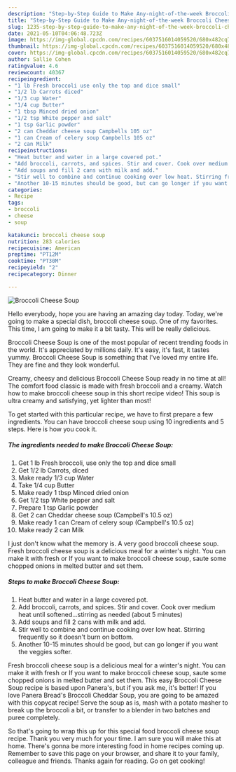 ```yaml
---
description: "Step-by-Step Guide to Make Any-night-of-the-week Broccoli Cheese Soup"
title: "Step-by-Step Guide to Make Any-night-of-the-week Broccoli Cheese Soup"
slug: 1235-step-by-step-guide-to-make-any-night-of-the-week-broccoli-cheese-soup
date: 2021-05-10T04:06:48.723Z
image: https://img-global.cpcdn.com/recipes/6037516014059520/680x482cq70/broccoli-cheese-soup-recipe-main-photo.jpg
thumbnail: https://img-global.cpcdn.com/recipes/6037516014059520/680x482cq70/broccoli-cheese-soup-recipe-main-photo.jpg
cover: https://img-global.cpcdn.com/recipes/6037516014059520/680x482cq70/broccoli-cheese-soup-recipe-main-photo.jpg
author: Sallie Cohen
ratingvalue: 4.6
reviewcount: 40367
recipeingredient:
- "1 lb Fresh broccoli use only the top and dice small"
- "1/2 lb Carrots diced"
- "1/3 cup Water"
- "1/4 cup Butter"
- "1 tbsp Minced dried onion"
- "1/2 tsp White pepper and salt"
- "1 tsp Garlic powder"
- "2 can Cheddar cheese soup Campbells 105 oz"
- "1 can Cream of celery soup Campbells 105 oz"
- "2 can Milk"
recipeinstructions:
- "Heat butter and water in a large covered pot."
- "Add broccoli, carrots, and spices. Stir and cover. Cook over medium heat until softened...stirring as needed (about 5 minutes)"
- "Add soups and fill 2 cans with milk and add."
- "Stir well to combine and continue cooking over low heat. Stirring frequently so it doesn&#39;t burn on bottom."
- "Another 10-15 minutes should be good, but can go longer if you want the veggies softer."
categories:
- Recipe
tags:
- broccoli
- cheese
- soup

katakunci: broccoli cheese soup 
nutrition: 283 calories
recipecuisine: American
preptime: "PT12M"
cooktime: "PT30M"
recipeyield: "2"
recipecategory: Dinner

---
```



![Broccoli Cheese Soup](https://img-global.cpcdn.com/recipes/6037516014059520/680x482cq70/broccoli-cheese-soup-recipe-main-photo.jpg)

Hello everybody, hope you are having an amazing day today. Today, we're going to make a special dish, broccoli cheese soup. One of my favorites. This time, I am going to make it a bit tasty. This will be really delicious.

Broccoli Cheese Soup is one of the most popular of recent trending foods in the world. It's appreciated by millions daily. It's easy, it's fast, it tastes yummy. Broccoli Cheese Soup is something that I've loved my entire life. They are fine and they look wonderful.

Creamy, cheesy and delicious Broccoli Cheese Soup ready in no time at all! The comfort food classic is made with fresh broccoli and a creamy. Watch how to make broccoli cheese soup in this short recipe video! This soup is ultra creamy and satisfying, yet lighter than most!


To get started with this particular recipe, we have to first prepare a few ingredients. You can have broccoli cheese soup using 10 ingredients and 5 steps. Here is how you cook it.

<!--inarticleads1-->

##### The ingredients needed to make Broccoli Cheese Soup:

1. Get 1 lb Fresh broccoli, use only the top and dice small
1. Get 1/2 lb Carrots, diced
1. Make ready 1/3 cup Water
1. Take 1/4 cup Butter
1. Make ready 1 tbsp Minced dried onion
1. Get 1/2 tsp White pepper and salt
1. Prepare 1 tsp Garlic powder
1. Get 2 can Cheddar cheese soup (Campbell&#39;s 10.5 oz)
1. Make ready 1 can Cream of celery soup (Campbell&#39;s 10.5 oz)
1. Make ready 2 can Milk


I just don&#39;t know what the memory is. A very good broccoli cheese soup. Fresh broccoli cheese soup is a delicious meal for a winter&#39;s night. You can make it with fresh or If you want to make broccoli cheese soup, saute some chopped onions in melted butter and set them. 

<!--inarticleads2-->

##### Steps to make Broccoli Cheese Soup:

1. Heat butter and water in a large covered pot.
1. Add broccoli, carrots, and spices. Stir and cover. Cook over medium heat until softened...stirring as needed (about 5 minutes)
1. Add soups and fill 2 cans with milk and add.
1. Stir well to combine and continue cooking over low heat. Stirring frequently so it doesn&#39;t burn on bottom.
1. Another 10-15 minutes should be good, but can go longer if you want the veggies softer.


Fresh broccoli cheese soup is a delicious meal for a winter&#39;s night. You can make it with fresh or If you want to make broccoli cheese soup, saute some chopped onions in melted butter and set them. This easy Broccoli Cheese Soup recipe is based upon Panera&#39;s, but if you ask me, it&#39;s better! If you love Panera Bread&#39;s Broccoli Cheddar Soup, you are going to be amazed with this copycat recipe! Serve the soup as is, mash with a potato masher to break up the broccoli a bit, or transfer to a blender in two batches and puree completely. 

So that's going to wrap this up for this special food broccoli cheese soup recipe. Thank you very much for your time. I am sure you will make this at home. There's gonna be more interesting food in home recipes coming up. Remember to save this page on your browser, and share it to your family, colleague and friends. Thanks again for reading. Go on get cooking!
